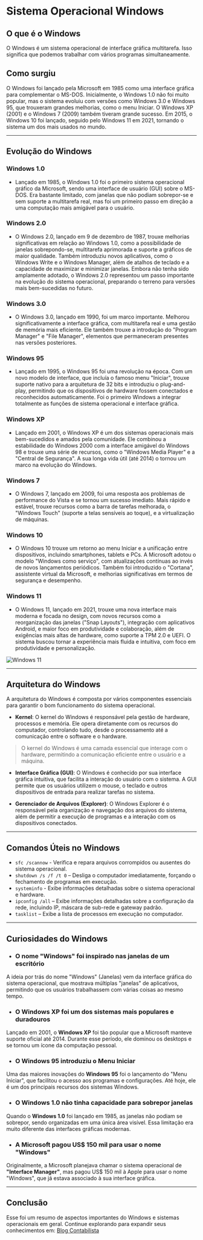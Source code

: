 # Sistema Operacional Windows

## O que é o Windows
O Windows é um sistema operacional de interface gráfica multitarefa. Isso significa que podemos trabalhar com vários programas simultaneamente.


## Como surgiu
O Windows foi lançado pela Microsoft em 1985 como uma interface gráfica para complementar o MS-DOS. Inicialmente, o Windows 1.0 não foi muito popular, mas o sistema evoluiu com versões como Windows 3.0 e Windows 95, que trouxeram grandes melhorias, como o menu Iniciar. O Windows XP (2001) e o Windows 7 (2009) também tiveram grande sucesso. Em 2015, o Windows 10 foi lançado, seguido pelo Windows 11 em 2021, tornando o sistema um dos mais usados no mundo.

---

## Evolução do Windows

### Windows 1.0
- Lançado em 1985, o Windows 1.0 foi o primeiro sistema operacional gráfico da Microsoft, sendo uma interface de usuário (GUI) sobre o MS-DOS. Era bastante limitado, com janelas que não podiam sobrepor-se e sem suporte a multitarefa real, mas foi um primeiro passo em direção a uma computação mais amigável para o usuário.

### Windows 2.0
- O Windows 2.0, lançado em 9 de dezembro de 1987, trouxe melhorias significativas em relação ao Windows 1.0, como a possibilidade de janelas sobrepondo-se, multitarefa aprimorada e suporte a gráficos de maior qualidade. Também introduziu novos aplicativos, como o Windows Write e o Windows Manager, além de atalhos de teclado e a capacidade de maximizar e minimizar janelas. Embora não tenha sido amplamente adotado, o Windows 2.0 representou um passo importante na evolução do sistema operacional, preparando o terreno para versões mais bem-sucedidas no futuro.

### Windows 3.0
- O Windows 3.0, lançado em 1990, foi um marco importante. Melhorou significativamente a interface gráfica, com multitarefa real e uma gestão de memória mais eficiente. Ele também trouxe a introdução do "Program Manager" e "File Manager", elementos que permaneceram presentes nas versões posteriores.

### Windows 95
- Lançado em 1995, o Windows 95 foi uma revolução na época. Com um novo modelo de interface, que incluía o famoso menu "Iniciar", trouxe suporte nativo para a arquitetura de 32 bits e introduziu o plug-and-play, permitindo que os dispositivos de hardware fossem conectados e reconhecidos automaticamente. Foi o primeiro Windows a integrar totalmente as funções de sistema operacional e interface gráfica.

### Windows XP
- Lançado em 2001, o Windows XP é um dos sistemas operacionais mais bem-sucedidos e amados pela comunidade. Ele combinou a estabilidade do Windows 2000 com a interface amigável do Windows 98 e trouxe uma série de recursos, como o "Windows Media Player" e a "Central de Segurança". A sua longa vida útil (até 2014) o tornou um marco na evolução do Windows.

### Windows 7
- O Windows 7, lançado em 2009, foi uma resposta aos problemas de performance do Vista e se tornou um sucesso imediato. Mais rápido e estável, trouxe recursos como a barra de tarefas melhorada, o "Windows Touch" (suporte a telas sensíveis ao toque), e a virtualização de máquinas.

### Windows 10
- O Windows 10 trouxe um retorno ao menu Iniciar e a unificação entre dispositivos, incluindo smartphones, tablets e PCs. A Microsoft adotou o modelo "Windows como serviço", com atualizações contínuas ao invés de novos lançamentos periódicos. Também foi introduzido o "Cortana", assistente virtual da Microsoft, e melhorias significativas em termos de segurança e desempenho.

### Windows 11
- O Windows 11, lançado em 2021, trouxe uma nova interface mais moderna e focada no design, com novos recursos como a reorganização das janelas ("Snap Layouts"), integração com aplicativos Android, e maior foco em produtividade e colaboração, além de exigências mais altas de hardware, como suporte a TPM 2.0 e UEFI. O sistema buscou tornar a experiência mais fluida e intuitiva, com foco em produtividade e personalização.

![Windows 11](https://tm.ibxk.com.br/2021/06/24/windows-11-24170014082380.jpg)

---

## Arquitetura do Windows

A arquitetura do Windows é composta por vários componentes essenciais para garantir o bom funcionamento do sistema operacional.

- **Kernel**: O kernel do Windows é responsável pela gestão de hardware, processos e memória. Ele opera diretamente com os recursos do computador, controlando tudo, desde o processamento até a comunicação entre o software e o hardware.
  
> O kernel do Windows é uma camada essencial que interage com o hardware, permitindo a comunicação eficiente entre o usuário e a máquina.

- **Interface Gráfica (GUI)**: O Windows é conhecido por sua interface gráfica intuitiva, que facilita a interação do usuário com o sistema. A GUI permite que os usuários utilizem o mouse, o teclado e outros dispositivos de entrada para realizar tarefas no sistema.
  
- **Gerenciador de Arquivos (Explorer)**: O Windows Explorer é o responsável pela organização e navegação dos arquivos do sistema, além de permitir a execução de programas e a interação com os dispositivos conectados.

---

## Comandos Úteis no Windows

- `sfc /scannow` - Verifica e repara arquivos corrompidos ou ausentes do sistema operacional.
- `shutdown /s /f /t 0` – Desliga o computador imediatamente, forçando o fechamento de programas em execução.
- `systeminfo` - Exibe informações detalhadas sobre o sistema operacional e hardware.
- `ipconfig /all` – Exibe informações detalhadas sobre a configuração da rede, incluindo IP, máscara de sub-rede e gateway padrão.
- `tasklist` – Exibe a lista de processos em execução no computador.

---

## Curiosidades do Windows

- ### O nome "Windows" foi inspirado nas janelas de um escritório
A ideia por trás do nome "Windows" (Janelas) vem da interface gráfica do sistema operacional, que mostrava múltiplas "janelas" de aplicativos, permitindo que os usuários trabalhassem com várias coisas ao mesmo tempo.

- ### O Windows XP foi um dos sistemas mais populares e duradouros
Lançado em 2001, o **Windows XP** foi tão popular que a Microsoft manteve suporte oficial até 2014. Durante esse período, ele dominou os desktops e se tornou um ícone da computação pessoal.

- ### O Windows 95 introduziu o Menu Iniciar
Uma das maiores inovações do **Windows 95** foi o lançamento do "Menu Iniciar", que facilitou o acesso aos programas e configurações. Até hoje, ele é um dos principais recursos dos sistemas Windows.

- ### O Windows 1.0 não tinha capacidade para sobrepor janelas
Quando o **Windows 1.0** foi lançado em 1985, as janelas não podiam se sobrepor, sendo organizadas em uma única área visível. Essa limitação era muito diferente das interfaces gráficas modernas.

- ### A Microsoft pagou US$ 150 mil para usar o nome "Windows"
Originalmente, a Microsoft planejava chamar o sistema operacional de **"Interface Manager"**, mas pagou US$ 150 mil à Apple para usar o nome "Windows", que já estava associado à sua interface gráfica.

---

## Conclusão

Esse foi um resumo de aspectos importantes do Windows e sistemas operacionais em geral. Continue explorando para expandir seus conhecimentos em: [Blog Contabilista](https://blog.contabilista.com.br/curiosidades-sobre-a-microsoft)
